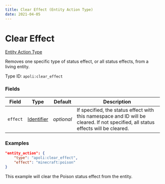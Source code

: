 ```yaml
---
title: Clear Effect (Entity Action Type)
date: 2021-04-05
---
```


# Clear Effect

[Entity Action Type](../entity_action_types.md)

Removes one specific type of status effect, or all status effects, from a living entity.

Type ID: `apoli:clear_effect`

### Fields

Field  | Type | Default | Description
-------|------|---------|------------
`effect` | [Identifier](../data_types/identifier.md) | _optional_ | If specified, the status effect with this namespace and ID will be cleared. If not specified, all status effects will be cleared.

### Examples

```json
"entity_action": {
    "type": "apoli:clear_effect",
    "effect": "minecraft:poison"
}
```

This example will clear the Poison status effect from the entity.
